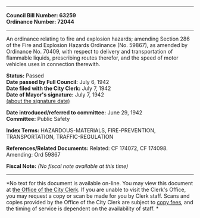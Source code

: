 * * * * *  
  
**Council Bill Number: [](#h0)[](#h2)63259**   
**Ordinance Number: 72044**  
  
* * * * *  
  
An ordinance relating to fire and explosion hazards; amending Section 286 of the Fire and Explosion Hazards Ordinance (No. 59867), as amended by Ordinance No. 70409, with respect to delivery and transportation of flammable liquids, prescribing routes therefor, and the speed of motor vehicles uses in connection therewith.  
  
**Status:** Passed   
**Date passed by Full Council:** July 6, 1942   
**Date filed with the City Clerk:** July 7, 1942   
**Date of Mayor's signature:** July 7, 1942   
[(about the signature date)](/~public/approvaldate.htm)   
  
  
**Date introduced/referred to committee:** June 29, 1942   
**Committee:** Public Safety   
  
**Index Terms:** HAZARDOUS-MATERIALS, FIRE-PREVENTION, TRANSPORTATION, TRAFFIC-REGULATION  
  
**References/Related Documents:** Related: CF 174072, CF 174098. Amending: Ord 59867  
  
**Fiscal Note:** *(No fiscal note available at this time)*  
  
* * * * *  
  
*No text for this document is available on-line. You may view this document at [the Office of the City Clerk](http://www.seattle.gov/leg/clerk/contactUs.htm). If you are unable to visit the Clerk's Office, you may request a copy or scan be made for you by Clerk staff. Scans and copies provided by the Office of the City Clerk are subject to [copy fees](http://clerk.seattle.gov/~public/clerkfees.htm), and the timing of service is dependent on the availability of staff. *  
  
  
